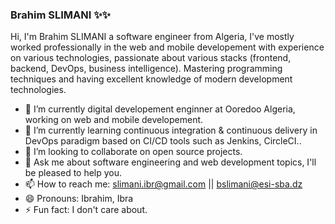 ### Brahim SLIMANI  ✨✨

<!--👋
**Slimani-Ibrahim/Slimani-Ibrahim** is a ✨ _special_ ✨ repository because its `README.md` (this file) appears on your GitHub profile.

Here are some ideas to get you started:-->
Hi, I'm Brahim SLIMANI a software engineer from Algeria, I've mostly worked professionally in the web and mobile developement with experience on various technologies, passionate about various stacks (frontend, backend, DevOps, business intelligence). Mastering programming techniques and having excellent knowledge of modern development technologies.

- 🔭 I’m currently digital developement enginner at Ooredoo Algeria, working on web and mobile developement.
- 🌱 I’m currently learning continuous integration & continuous delivery in DevOps paradigm based on CI/CD tools such as Jenkins, CircleCI.. 
- 👯 I’m looking to collaborate on open source projects.
- 💬 Ask me about software engineering and web development topics, I'll be pleased to help you. 
- 📫 How to reach me: slimani.ibr@gmail.com || bslimani@esi-sba.dz 
- 😄 Pronouns: Ibrahim, Ibra
- ⚡ Fun fact: I don't care about.